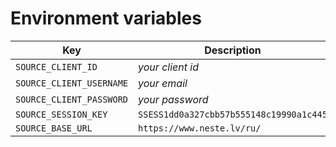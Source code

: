 # Environment variables

|Key|Description|
|---|---|
|`SOURCE_CLIENT_ID`|*your client id*|
|`SOURCE_CLIENT_USERNAME`|*your email*|
|`SOURCE_CLIENT_PASSWORD`|*your password*|
|`SOURCE_SESSION_KEY`|`SSESS1dd0a327cbb57b555148c19990a1c445`|
|`SOURCE_BASE_URL`|`https://www.neste.lv/ru/`|
